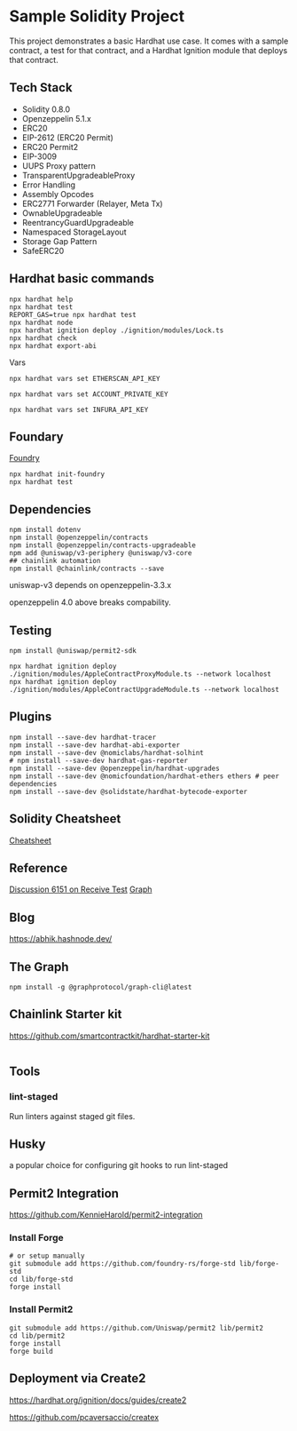 # Sample Solidity Project

This project demonstrates a basic Hardhat use case. It comes with a sample contract, a test for that contract, and a Hardhat Ignition module that deploys that contract.

## Tech Stack

- Solidity 0.8.0
- Openzeppelin 5.1.x
- ERC20
- EIP-2612 (ERC20 Permit)
- ERC20 Permit2
- EIP-3009
- UUPS Proxy pattern
- TransparentUpgradeableProxy
- Error Handling
- Assembly Opcodes
- ERC2771 Forwarder (Relayer, Meta Tx)
- OwnableUpgradeable
- ReentrancyGuardUpgradeable
- Namespaced StorageLayout
- Storage Gap Pattern
- SafeERC20

## Hardhat basic commands

```shell
npx hardhat help
npx hardhat test
REPORT_GAS=true npx hardhat test
npx hardhat node
npx hardhat ignition deploy ./ignition/modules/Lock.ts
npx hardhat check
npx hardhat export-abi
```

Vars

```shell
npx hardhat vars set ETHERSCAN_API_KEY

```

```shell
npx hardhat vars set ACCOUNT_PRIVATE_KEY
```

```shell
npx hardhat vars set INFURA_API_KEY
```

## Foundary

[Foundry](https://hardhat.org/hardhat-runner/docs/advanced/hardhat-and-foundry)

```shell
npx hardhat init-foundry
npx hardhat test
```

## Dependencies

```shell
npm install dotenv
npm install @openzeppelin/contracts
npm install @openzeppelin/contracts-upgradeable
npm add @uniswap/v3-periphery @uniswap/v3-core
## chainlink automation
npm install @chainlink/contracts --save
```

uniswap-v3 depends on openzeppelin-3.3.x

openzeppelin 4.0 above breaks compability.

## Testing

```shell
npm install @uniswap/permit2-sdk
```

```shell
npx hardhat ignition deploy ./ignition/modules/AppleContractProxyModule.ts --network localhost
npx hardhat ignition deploy ./ignition/modules/AppleContractUpgradeModule.ts --network localhost
```

## Plugins

```shell
npm install --save-dev hardhat-tracer
npm install --save-dev hardhat-abi-exporter
npm install --save-dev @nomiclabs/hardhat-solhint
# npm install --save-dev hardhat-gas-reporter 
npm install --save-dev @openzeppelin/hardhat-upgrades
npm install --save-dev @nomicfoundation/hardhat-ethers ethers # peer dependencies
npm install --save-dev @solidstate/hardhat-bytecode-exporter

```

## Solidity Cheatsheet

[Cheatsheet](https://docs.soliditylang.org/en/develop/cheatsheet.html)

## Reference

[Discussion 6151 on Receive Test](https://github.com/smartcontractkit/full-blockchain-solidity-course-js/discussions/6151)
[Graph](https://github.com/graphprotocol/hardhat-graph)

## Blog

<https://abhik.hashnode.dev/>

## The Graph

```shell
npm install -g @graphprotocol/graph-cli@latest
```

## Chainlink Starter kit

<https://github.com/smartcontractkit/hardhat-starter-kit>

```shell

```

## Tools

### lint-staged

Run linters against staged git files.

## Husky

a popular choice for configuring git hooks to run lint-staged

## Permit2 Integration

<https://github.com/KennieHarold/permit2-integration>

### Install Forge

```shell
# or setup manually
git submodule add https://github.com/foundry-rs/forge-std lib/forge-std
cd lib/forge-std
forge install
```

### Install Permit2

```shell
git submodule add https://github.com/Uniswap/permit2 lib/permit2
cd lib/permit2
forge install
forge build
```

## Deployment via Create2

<https://hardhat.org/ignition/docs/guides/create2>

<https://github.com/pcaversaccio/createx>

